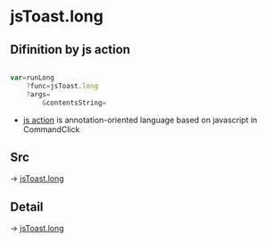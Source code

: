 # jsToast.long

## Difinition by js action

```js.js

var=runLong
	?func=jsToast.long
	?args=
		&contentsString=
```

- [js action](#) is annotation-oriented language based on javascript in CommandClick

## Src

-> [jsToast.long](https://github.com/puutaro/CommandClick/blob/master/app/src/main/java/com/puutaro/commandclick/fragment_lib/terminal_fragment/js_interface/JsToast.kt#L43)

## Detail

-> [jsToast.long](https://github.com/puutaro/CommandClick/blob/master/md/developer/js_interface/details/JsToast/long.md)
